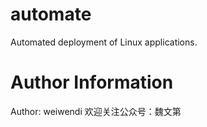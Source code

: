# automate
Automated deployment of Linux applications.
# Author Information
Author: weiwendi
欢迎关注公众号：魏文第
